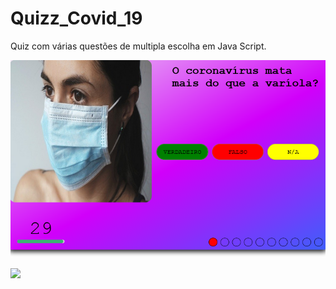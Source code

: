 # Quizz_Covid_19
 Quiz com várias questões de multipla escolha em Java Script.

![Alt text](img/img-quiz-covid-git.PNG?raw=true "Title")

![](../img/img-quiz-covid-git.PNG)
